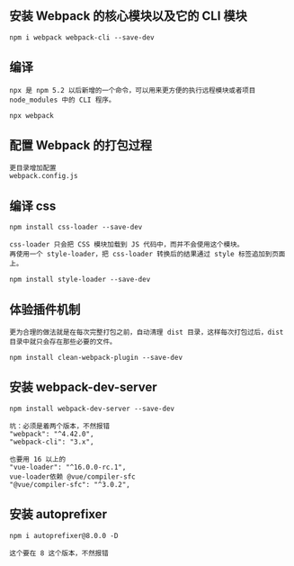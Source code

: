 ## 安装 Webpack 的核心模块以及它的 CLI 模块
    
    npm i webpack webpack-cli --save-dev

## 编译
    npx 是 npm 5.2 以后新增的一个命令，可以用来更方便的执行远程模块或者项目 node_modules 中的 CLI 程序。
    
    npx webpack

## 配置 Webpack 的打包过程
    更目录增加配置
    webpack.config.js

## 编译 css
    npm install css-loader --save-dev

    css-loader 只会把 CSS 模块加载到 JS 代码中，而并不会使用这个模块。
    再使用一个 style-loader，把 css-loader 转换后的结果通过 style 标签追加到页面上。

    npm install style-loader --save-dev

## 体验插件机制
    更为合理的做法就是在每次完整打包之前，自动清理 dist 目录，这样每次打包过后，dist 目录中就只会存在那些必要的文件。

    npm install clean-webpack-plugin --save-dev

## 安装 webpack-dev-server
    
    npm install webpack-dev-server --save-dev

    坑：必须是着两个版本，不然报错
    "webpack": "^4.42.0",
    "webpack-cli": "3.x",

    也要用 16 以上的
    "vue-loader": "^16.0.0-rc.1",
    vue-loader依赖 @vue/compiler-sfc
    "@vue/compiler-sfc": "^3.0.2",

## 安装 autoprefixer
    npm i autoprefixer@8.0.0 -D

    这个要在 8 这个版本，不然报错

